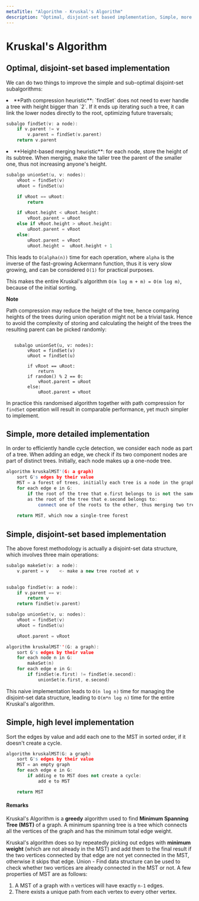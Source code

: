 ```yaml
---
metaTitle: "Algorithm - Kruskal's Algorithm"
description: "Optimal, disjoint-set based implementation, Simple, more detailed implementation, Simple, disjoint-set based implementation, Simple, high level implementation"
---
```


# Kruskal's Algorithm



## Optimal, disjoint-set based implementation


We can do two things to improve the simple and sub-optimal disjoint-set subalgorithms:

<li>
**Path compression heuristic**: `findSet` does not need to ever handle a tree with height bigger than `2`. If it ends up iterating such a tree, it can link the lower nodes directly to the root, optimizing future traversals;

```cpp
subalgo findSet(v: a node):
    if v.parent != v
        v.parent = findSet(v.parent)
    return v.parent

```


</li>
<li>
**Height-based merging heuristic**: for each node, store the height of its subtree. When merging, make the taller tree the parent of the smaller one, thus not increasing anyone's height.

```cpp
subalgo unionSet(u, v: nodes):
    vRoot = findSet(v)
    uRoot = findSet(u)

    if vRoot == uRoot:
        return

    if vRoot.height < uRoot.height:
        vRoot.parent = uRoot
    else if vRoot.height > uRoot.height:
        uRoot.parent = vRoot
    else:
        uRoot.parent = vRoot
        uRoot.height =  uRoot.height + 1

```


</li>

This leads to `O(alpha(n))` time for each operation, where `alpha` is the inverse of the fast-growing Ackermann function, thus it is very slow growing, and can be considered `O(1)` for practical purposes.

This makes the entire Kruskal's algorithm `O(m log m + m) = O(m log m)`, because of the initial sorting.

**Note**

Path compression may reduce the height of the tree, hence comparing heights of the trees during union operation might not be a trivial task. Hence to avoid the complexity of storing and calculating the height of the trees the resulting parent can be picked randomly:

```

   subalgo unionSet(u, v: nodes):
        vRoot = findSet(v)
        uRoot = findSet(u)

        if vRoot == uRoot:
            return
        if random() % 2 == 0:
            vRoot.parent = uRoot
        else:
            uRoot.parent = vRoot

```

In practice this randomised algorithm together with path compression for `findSet` operation will result in comparable performance, yet much simpler to implement.



## Simple, more detailed implementation


In order to efficiently handle cycle detection, we consider each node as part of a tree. When adding an edge, we check if its two component nodes are part of distinct trees. Initially, each node makes up a one-node tree.

```cpp
algorithm kruskalMST'(G: a graph)
    sort G's edges by their value
    MST = a forest of trees, initially each tree is a node in the graph
    for each edge e in G:
        if the root of the tree that e.first belongs to is not the same 
        as the root of the tree that e.second belongs to:
            connect one of the roots to the other, thus merging two trees
    
    return MST, which now a single-tree forest

```



## Simple, disjoint-set based implementation


The above forest methodology is actually a disjoint-set data structure, which involves three main operations:

```cpp
subalgo makeSet(v: a node):
    v.parent = v    <- make a new tree rooted at v
    

subalgo findSet(v: a node):
    if v.parent == v:
        return v
    return findSet(v.parent)

subalgo unionSet(v, u: nodes):
    vRoot = findSet(v)
    uRoot = findSet(u)

    uRoot.parent = vRoot

algorithm kruskalMST''(G: a graph):
    sort G's edges by their value
    for each node n in G:
        makeSet(n)
    for each edge e in G:
        if findSet(e.first) != findSet(e.second):
            unionSet(e.first, e.second)

```

This naive implementation leads to `O(n log n)` time for managing the disjoint-set data structure, leading to `O(m*n log n)` time for the entire Kruskal's algorithm.



## Simple, high level implementation


Sort the edges by value and add each one to the MST in sorted order, if it doesn't create a cycle.

```cpp
algorithm kruskalMST(G: a graph)
    sort G's edges by their value
    MST = an empty graph
    for each edge e in G:
        if adding e to MST does not create a cycle:
            add e to MST

    return MST

```



#### Remarks


Kruskal's Algorithm is a **greedy** algorithm used to find **Minimum Spanning Tree (MST)** of a graph. A minimum spanning tree is a tree which connects all the vertices of the graph and has the minimum total edge weight.

Kruskal's algorithm does so by repeatedly picking out edges with **minimum weight** (which are not already in the MST) and add them to the final result if the two vertices connected by that edge are not yet connected in the MST, otherwise it skips that edge. Union - Find data structure can be used to check whether two vertices are already connected in the MST or not. A few properties of MST are as follows:

1. A MST of a graph with `n` vertices will have exactly `n-1` edges.
1. There exists a unique path from each vertex to every other vertex.

